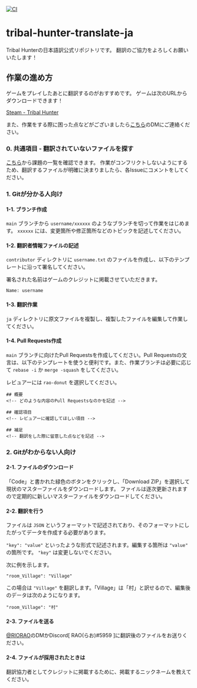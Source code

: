 [![CI](https://github.com/rao-donut/tribal-hunter-translate-ja/actions/workflows/checkJSON.yml/badge.svg?branch=main)](https://github.com/rao-donut/tribal-hunter-translate-ja/actions/workflows/checkJSON.yml)

# tribal-hunter-translate-ja

Tribal Hunterの日本語訳公式リポジトリです。
翻訳のご協力をよろしくお願いいたします！

## 作業の進め方

ゲームをプレイしたあとに翻訳するのがおすすめです。
ゲームは次のURLからダウンロードできます！

[Steam - Tribal Hunter](https://store.steampowered.com/app/1379870/Tribal_Hunter/)

また、作業をする際に困った点などがございましたら[こちら](https://twitter.com/RIORAO)のDMにご連絡ください。

### 0. 共通項目 - 翻訳されていないファイルを探す

[こちら](https://github.com/rao-donut/tribal-hunter-translate-ja/issues)から課題の一覧を確認できます。
作業がコンフリクトしないようにするため、翻訳するファイルが明確に決まりましたら、各Issueにコメントをしてください。

### 1. Gitが分かる人向け

#### 1-1. ブランチ作成

`main` ブランチから `username/xxxxxx` のようなブランチを切って作業をはじめます。 `xxxxxx` には、変更箇所や修正箇所などのトピックを記述してください。

#### 1-2. 翻訳者情報ファイルの記述

`contributor` ディレクトリに `username.txt` のファイルを作成し、以下のテンプレートに沿って署名してください。

署名された名前はゲームのクレジットに掲載させていただきます。

```
Name: username
```

#### 1-3. 翻訳作業

`ja` ディレクトリに原文ファイルを複製し、複製したファイルを編集して作業してください。

#### 1-4. Pull Requests作成

`main` ブランチに向けたPull Requestsを作成してください。Pull Requestsの文言は、以下のテンプレートを使うと便利です。また、作業ブランチは必要に応じて `rebase -i` か `merge -squash` をしてください。

レビュアーには `rao-donut` を選択してください。

```
## 概要
<!-- どのような内容のPull Requestsなのかを記述 -->

## 確認項目
<!-- レビュアーに確認してほしい項目 -->

## 補足
<!-- 翻訳をした際に留意した点などを記述 -->
```

### 2. Gitがわからない人向け

#### 2-1. ファイルのダウンロード

「Code」と書かれた緑色のボタンをクリックし、「Download ZIP」を選択して現状のマスターファイルをダウンロードします。
ファイルは逐次更新されますので定期的に新しいマスターファイルをダウンロードしてください。

#### 2-2. 翻訳を行う

ファイルは `JSON` というフォーマットで記述されており、そのフォーマットにしたがってデータを作成する必要があります。

`"key": "value"` といったような形式で記述されます。編集する箇所は `"value"` の箇所です。 `"key"` は変更しないでください。

次に例を示します。

```
"room_Village": "Village"
```

この場合は `"Village"` を翻訳します。「Village」は「村」と訳せるので、編集後のデータは次のようになります。

```
"room_Village": "村"
```

#### 2-3. ファイルを送る

[@RIORAO](https://twitter.com/RIORAO)のDMかDiscord[ RAO(らお)#5959 ]に翻訳後のファイルをお送りください。

#### 2-4. ファイルが採用されたときは

翻訳協力者としてクレジットに掲載するために、掲載するニックネームを教えてください。
